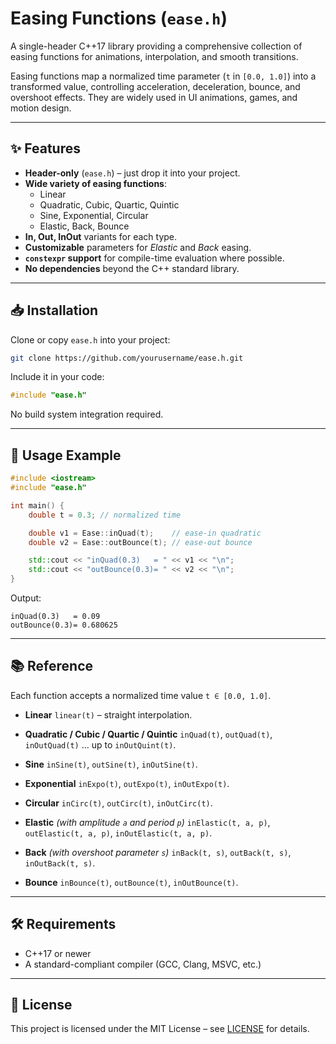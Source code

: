 # Easing Functions (`ease.h`)

A single-header C++17 library providing a comprehensive collection of easing functions for animations, interpolation, and smooth transitions.  

Easing functions map a normalized time parameter (`t` in `[0.0, 1.0]`) into a transformed value, controlling acceleration, deceleration, bounce, and overshoot effects. They are widely used in UI animations, games, and motion design.

---

## ✨ Features
- **Header-only** (`ease.h`) – just drop it into your project.  
- **Wide variety of easing functions**:
  - Linear
  - Quadratic, Cubic, Quartic, Quintic
  - Sine, Exponential, Circular
  - Elastic, Back, Bounce
- **In, Out, InOut** variants for each type.  
- **Customizable** parameters for *Elastic* and *Back* easing.  
- **`constexpr` support** for compile-time evaluation where possible.  
- **No dependencies** beyond the C++ standard library.  

---

## 📥 Installation
Clone or copy `ease.h` into your project:

```bash
git clone https://github.com/yourusername/ease.h.git
````

Include it in your code:

```cpp
#include "ease.h"
```

No build system integration required.

---

## 🚀 Usage Example

```cpp
#include <iostream>
#include "ease.h"

int main() {
    double t = 0.3; // normalized time

    double v1 = Ease::inQuad(t);    // ease-in quadratic
    double v2 = Ease::outBounce(t); // ease-out bounce

    std::cout << "inQuad(0.3)   = " << v1 << "\n";
    std::cout << "outBounce(0.3)= " << v2 << "\n";
}
```

Output:

```
inQuad(0.3)   = 0.09
outBounce(0.3)= 0.680625
```

---

## 📚 Reference

Each function accepts a normalized time value `t ∈ [0.0, 1.0]`.

* **Linear**
  `linear(t)` – straight interpolation.

* **Quadratic / Cubic / Quartic / Quintic**
  `inQuad(t)`, `outQuad(t)`, `inOutQuad(t)` … up to `inOutQuint(t)`.

* **Sine**
  `inSine(t)`, `outSine(t)`, `inOutSine(t)`.

* **Exponential**
  `inExpo(t)`, `outExpo(t)`, `inOutExpo(t)`.

* **Circular**
  `inCirc(t)`, `outCirc(t)`, `inOutCirc(t)`.

* **Elastic** *(with amplitude `a` and period `p`)*
  `inElastic(t, a, p)`, `outElastic(t, a, p)`, `inOutElastic(t, a, p)`.

* **Back** *(with overshoot parameter `s`)*
  `inBack(t, s)`, `outBack(t, s)`, `inOutBack(t, s)`.

* **Bounce**
  `inBounce(t)`, `outBounce(t)`, `inOutBounce(t)`.

---

## 🛠 Requirements

* C++17 or newer
* A standard-compliant compiler (GCC, Clang, MSVC, etc.)

---

## 📄 License

This project is licensed under the MIT License – see [LICENSE](LICENSE) for details.
